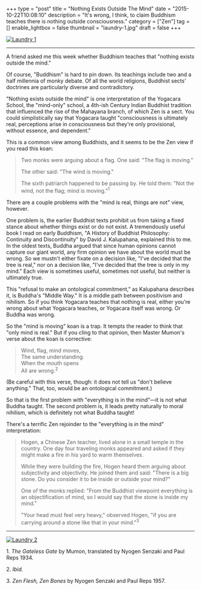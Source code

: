 +++
type = "post"
title = "Nothing Exists Outside The Mind"
date = "2015-10-22T10:08:10"
description = "It's wrong, I think, to claim Buddhism teaches there is nothing outside consciousness."
category = ["Zen"]
tag = []
enable_lightbox = false
thumbnail = "laundry-1.jpg"
draft = false
+++

<p><a href="https://www.flickr.com/photos/emptysquare/22197922380/in/album-72157657863640133/"><img style="display:block; margin-left:auto; margin-right:auto;" src="laundry-1.jpg" alt="Laundry 1" title="Laundry 1" />
</a></p>
<hr />
<p>A friend asked me this week whether Buddhism teaches that "nothing exists outside the mind."</p>
<p>Of course, "Buddhism" is hard to pin down. Its teachings include two and a half millennia of monky debate. Of all the world religions, Buddhist sects' doctrines are particularly diverse and contradictory.</p>
<p>"Nothing exists outside the mind" is one interpretation of the Yogacara School, the "mind-only" school, a 4th-ish Century Indian Buddhist tradition that influenced the rise of the Mahayana branch, of which Zen is a sect. You could simplistically say that Yogacara taught "consciousness is ultimately real, perceptions arise in consciousness but they're only provisional, without essence, and dependent." </p>
<p>This is a common view among Buddhists, and it seems to be the Zen view if you read this koan:</p>
<blockquote>
<p>Two monks were arguing about a flag. One said: "The flag is moving."  </p>
<p>The other said: "The wind is moving."  </p>
<p>The sixth patriarch happened to be passing by. He told them: "Not the wind, not the flag; mind is moving."<sup>1</sup></p>
</blockquote>
<p>There are a couple problems with the "mind is real, things are not" view, however.</p>
<p>One problem is, the earlier Buddhist texts prohibit us from taking a fixed stance about whether things exist or do not exist. A tremendously useful book I read on early Buddhism, "A History of Buddhist Philosophy: Continuity and Discontinuity" by David J. Kalupahana, explained this to me. In the oldest texts, Buddha argued that since human opinions cannot capture our giant world, any firm opinion we have about the world must be wrong. So we mustn't either fixate on a decision like, "I've decided that the tree is real," nor on a decision like, "I've decided that the tree is only in my mind." Each view is sometimes useful, sometimes not useful, but neither is ultimately true.</p>
<p>This "refusal to make an ontological commitment," as Kalupahana describes it, is Buddha's "Middle Way." It is a middle path between positivism and nihilism. So if you think Yogacara teaches that nothing is real, either you're wrong about what Yogacara teaches, or Yogacara itself was wrong. Or Buddha was wrong.</p>
<p>So the "mind is moving" koan is a trap. It tempts the reader to think that "only mind is real." But if you cling to that opinion, then Master Mumon's verse about the koan is corrective:</p>
<blockquote>
<p>Wind, flag, mind moves,<br />
The same understanding.<br />
When the mouth opens<br />
All are wrong.<sup>2</sup></p>
</blockquote>
<p>(Be careful with this verse, though: it does not tell us "don't believe anything." That, too, would be an ontological commitment.)</p>
<p>So that is the first problem with "everything is in the mind"&mdash;it is not what Buddha taught. The second problem is, it leads pretty naturally to moral nihilism, which is definitely not what Buddha taught!</p>
<p>There's a terrific Zen rejoinder to the "everything is in the mind" interpretation:</p>
<blockquote>
<p>Hogen, a Chinese Zen teacher, lived alone in a small temple in the country. One day four traveling monks appeared and asked if they might make a fire in his yard to warm themselves.  </p>
<p>While they were building the fire, Hogen heard them arguing about subjectivity and objectivity. He joined them and said: "There is a big stone. Do you consider it to be inside or outside your mind?"  </p>
<p>One of the monks replied: "From the Buddhist viewpoint everything is an objectification of mind, so I would say that the stone is inside my mind."  </p>
<p>"Your head must feel very heavy," observed Hogen, "if you are carrying around a stone like that in your mind."<sup>3</sup></p>
</blockquote>
<hr />
<p><a href="https://www.flickr.com/photos/emptysquare/21764835043/in/album-72157657863640133/"><img style="display:block; margin-left:auto; margin-right:auto;" src="laundry-2.jpg" alt="Laundry 2" title="Laundry 2" />
</a></p>
<p><span id="footnote1">1.</span> <em>The Gateless Gate</em> by Mumon, translated by Nyogen Senzaki and Paul Reps 1934.</p>
<p><span id="footnote2">2.</span> <em>Ibid.</em></p>
<p><span id="footnote1">3.</span> <em>Zen Flesh, Zen Bones</em> by Nyogen Senzaki and Paul Reps 1957.</p>
